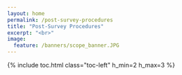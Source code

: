 ```yaml
---
layout: home
permalink: /post-survey-procedures
title: "Post-Survey Procedures"
excerpt: "<br>"
image:
  feature: /banners/scope_banner.JPG
---
```

{% include toc.html class="toc-left" h_min=2 h_max=3 %}
